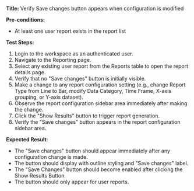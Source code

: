 **Title:** Verify Save changes button appears when configuration is modified

**Pre-conditions:**
* At least one user report exists in the report list

**Test Steps:**
1. Login to the workspace as an authenticated user.
2. Navigate to the Reporting page.
3. Select any existing user report from the Reports table to open the report details page.
4. Verify that no "Save changes" button is initially visible.
5. Make a change to any report configuration setting (e.g., change Report Type from Line to Bar, modify Data Category, Time Frame, X-axis grouping, or Y-axis dataset).
6. Observe the report configuration sidebar area immediately after making the change.
8. Click the "Show Results" button to trigger report generation.
10. Verify the "Save changes" button appears in the report configuration sidebar area.

**Expected Result:**
* The "Save changes" button should appear immediately after any configuration change is made.
* The button should display with outline styling and "Save changes" label.
* The "Save Changes" button should become enabled after clicking the Show Results Button.
* The button should only appear for user reports.